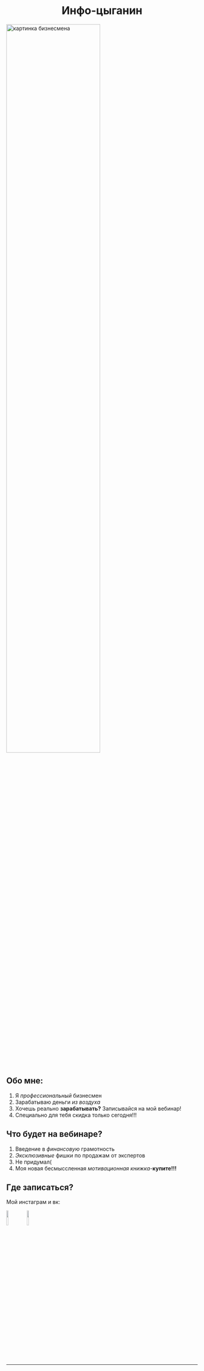 <!DOCTYPE html>
<html lang="en">
<head>
    	<meta charset="utf-8">
    	<meta name="viewport" content="width=device-width, initial-scale=1">
<link rel="stylesheet" href="https://stackpath.bootstrapcdn.com/bootstrap/4.5.0/css/bootstrap.min.css" integrity="sha384-9aIt2nRpC12Uk9gS9baDl411NQApFmC26EwAOH8WgZl5MYYxFfc+NcPb1dKGj7Sk" crossorigin="anonymous">
</head>
<body>
    <h1 class="display-2" align="center">Инфо-цыганин</h1>
    <div class="container">
        <div class="row row-cols-2">
          <div class="col-3">
            <img src="https://upload.wikimedia.org/wikipedia/commons/thumb/b/b8/Smirking_Cartoon_Businessman.svg/1200px-Smirking_Cartoon_Businessman.svg.png"  title="Миша Шихов" height="auto" width="70%" alt="картинка бизнесмена">
          </div>
          <div class="col-9">
           <h2 class="display-4">Обо мне:</h2>
           <ol>
               <li>Я <em>профессиональный</em> бизнесмен</li>
               <li>Зарабатываю деньги<em> из воздуха</em></li>
               <li>Хочешь реально <b>зарабатывать?</b> Записывайся на мой вебинар!</li>
               <li>Специально для тебя скидка только сегодня!!!</li>
           </ol>
          </div>
        </div>
    <div class="container">
        <div class="row row-cols-2">
            <div class="col-6">
                <h2>
                    Что будет на вебинаре?
                </h2>
                <ol>
                    <li>Введение в <em>финансовую</em> грамотность</li>
                    <li><em>Эксклюзивные</em> фишки по продажам от экспертов</li>
                    <li>Не придумал(</li>
                    <li>Моя новая бесмыссленная <em>мотивационная книжка</em>-<b>купите!!!</b></li>
                </ol>
            </div>
            <div class="col-6">
                <h2>Где записаться?</h2>
                <p>Мой инстаграм и вк:</p>
                <a href="https://vk.com/14velesov88" target="_blank"><img src="https://portal.iv-edu.ru/dep/mouopalex/mkoudodpalexcvr/commondocs/картинки/для%20оформления/вк.png" height="auto" width="10%"></a>
                <a href="https://www.instagram.com/neofitx/" target="_blank"><img src="https://сибоил.рф/wp-content/uploads/2018/07/instagram-icone-icon.png" height="auto" width="10%"></a>
            </div>
        </div>
    </div>
    <hr>
</body>
</html>
